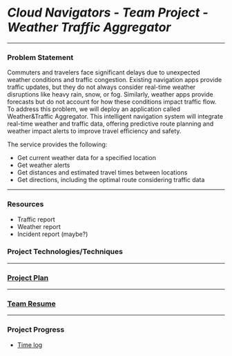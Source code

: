# *Cloud Navigators - Team Project - Weather Traffic Aggregator*

---

### Problem Statement

Commuters and travelers face significant delays due to unexpected weather conditions and traffic congestion. Existing navigation apps provide traffic updates, but they do not always consider real-time weather disruptions like heavy rain, snow, or fog. Similarly, weather apps provide forecasts but do not account for how these conditions impact traffic flow. To address this problem, we will deploy an application called Weather&Traffic Aggregator. This intelligent navigation system will integrate real-time weather and traffic data, offering predictive route planning and weather impact alerts to improve travel efficiency and safety.

The service provides the following:
* Get current weather data for a specified location
* Get weather alerts
* Get distances and estimated travel times between locations
* Get directions, including the optimal route considering traffic data

---

### Resources

* Traffic report
* Weather report
* Incident report (maybe?)

### Project Technologies/Techniques

---

### [Project Plan](projectPlan.md)

---

### [Team Resume](TeamResume.md)

---

### Project Progress

- [Time log](TimeLog.md)

